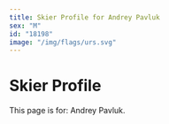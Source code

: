 ```yaml
---
title: Skier Profile for Andrey Pavluk
sex: "M"
id: "18198"
image: "/img/flags/urs.svg" 
---
```


# Skier Profile

This page is for: Andrey Pavluk.
    
